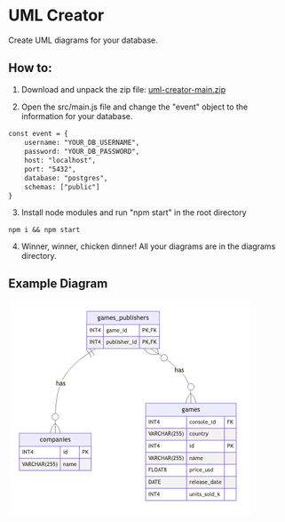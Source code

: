 # UML Creator
Create UML diagrams for your database.

## How to:
1.  Download and unpack the zip file: [uml-creator-main.zip](https://github.com/TheVeteranDev/uml-creator/archive/refs/heads/main.zip)

2.  Open the src/main.js file and change the "event" object to the information for your database.
```
const event = {
    username: "YOUR_DB_USERNAME", 
    password: "YOUR_DB_PASSWORD", 
    host: "localhost", 
    port: "5432", 
    database: "postgres", 
    schemas: ["public"]
}
```

3.  Install node modules and run "npm start" in the root directory
```
npm i && npm start
```

4.  Winner, winner, chicken dinner!  All your diagrams are in the diagrams directory.

## Example Diagram
![Example diagram](diagrams/public-games_publishers.png)
